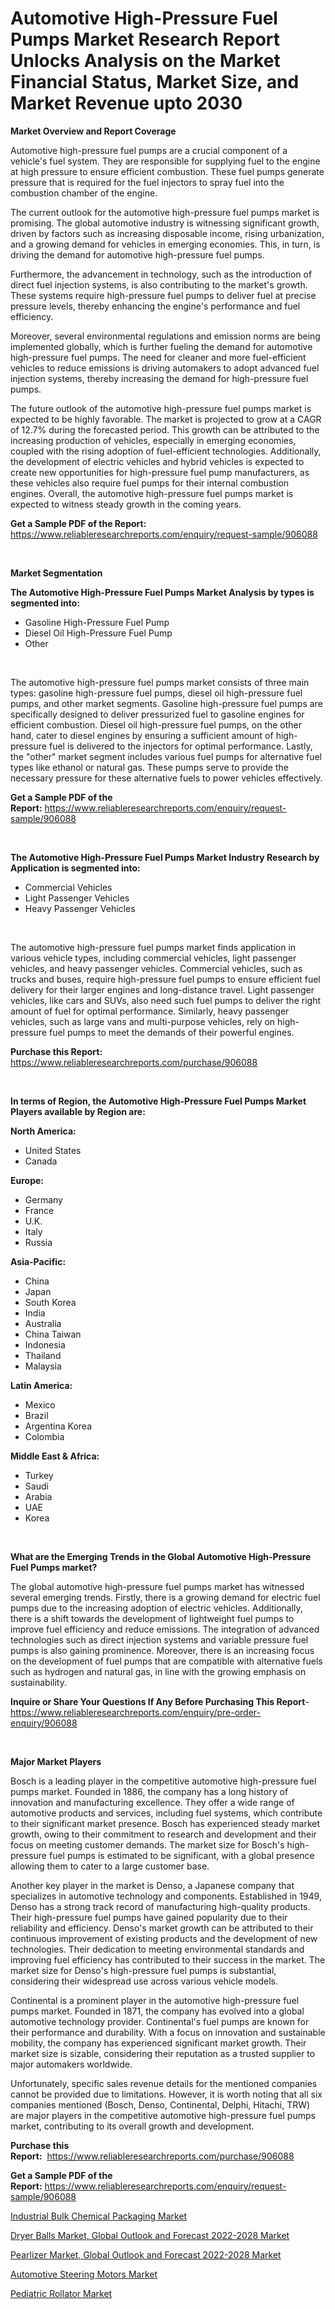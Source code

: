 <p><h1>Automotive High-Pressure Fuel Pumps Market Research Report Unlocks Analysis on the Market Financial Status, Market Size, and Market Revenue upto 2030</h1></p><p><strong>Market Overview and Report Coverage</strong></p>
<p><p>Automotive high-pressure fuel pumps are a crucial component of a vehicle's fuel system. They are responsible for supplying fuel to the engine at high pressure to ensure efficient combustion. These fuel pumps generate pressure that is required for the fuel injectors to spray fuel into the combustion chamber of the engine.</p><p>The current outlook for the automotive high-pressure fuel pumps market is promising. The global automotive industry is witnessing significant growth, driven by factors such as increasing disposable income, rising urbanization, and a growing demand for vehicles in emerging economies. This, in turn, is driving the demand for automotive high-pressure fuel pumps.</p><p>Furthermore, the advancement in technology, such as the introduction of direct fuel injection systems, is also contributing to the market's growth. These systems require high-pressure fuel pumps to deliver fuel at precise pressure levels, thereby enhancing the engine's performance and fuel efficiency.</p><p>Moreover, several environmental regulations and emission norms are being implemented globally, which is further fueling the demand for automotive high-pressure fuel pumps. The need for cleaner and more fuel-efficient vehicles to reduce emissions is driving automakers to adopt advanced fuel injection systems, thereby increasing the demand for high-pressure fuel pumps.</p><p>The future outlook of the automotive high-pressure fuel pumps market is expected to be highly favorable. The market is projected to grow at a CAGR of 12.7% during the forecasted period. This growth can be attributed to the increasing production of vehicles, especially in emerging economies, coupled with the rising adoption of fuel-efficient technologies. Additionally, the development of electric vehicles and hybrid vehicles is expected to create new opportunities for high-pressure fuel pump manufacturers, as these vehicles also require fuel pumps for their internal combustion engines. Overall, the automotive high-pressure fuel pumps market is expected to witness steady growth in the coming years.</p></p>
<p><strong>Get a Sample PDF of the Report:</strong> <a href="https://www.reliableresearchreports.com/enquiry/request-sample/906088">https://www.reliableresearchreports.com/enquiry/request-sample/906088</a></p>
<p>&nbsp;</p>
<p><strong>Market Segmentation</strong></p>
<p><strong>The Automotive High-Pressure Fuel Pumps Market Analysis by types is segmented into:</strong></p>
<p><ul><li>Gasoline High-Pressure Fuel Pump</li><li>Diesel Oil High-Pressure Fuel Pump</li><li>Other</li></ul></p>
<p>&nbsp;</p>
<p><p>The automotive high-pressure fuel pumps market consists of three main types: gasoline high-pressure fuel pumps, diesel oil high-pressure fuel pumps, and other market segments. Gasoline high-pressure fuel pumps are specifically designed to deliver pressurized fuel to gasoline engines for efficient combustion. Diesel oil high-pressure fuel pumps, on the other hand, cater to diesel engines by ensuring a sufficient amount of high-pressure fuel is delivered to the injectors for optimal performance. Lastly, the "other" market segment includes various fuel pumps for alternative fuel types like ethanol or natural gas. These pumps serve to provide the necessary pressure for these alternative fuels to power vehicles effectively.</p></p>
<p><strong>Get a Sample PDF of the Report:</strong>&nbsp;<a href="https://www.reliableresearchreports.com/enquiry/request-sample/906088">https://www.reliableresearchreports.com/enquiry/request-sample/906088</a></p>
<p>&nbsp;</p>
<p><strong>The Automotive High-Pressure Fuel Pumps Market Industry Research by Application is segmented into:</strong></p>
<p><ul><li>Commercial Vehicles</li><li>Light Passenger Vehicles</li><li>Heavy Passenger Vehicles</li></ul></p>
<p>&nbsp;</p>
<p><p>The automotive high-pressure fuel pumps market finds application in various vehicle types, including commercial vehicles, light passenger vehicles, and heavy passenger vehicles. Commercial vehicles, such as trucks and buses, require high-pressure fuel pumps to ensure efficient fuel delivery for their larger engines and long-distance travel. Light passenger vehicles, like cars and SUVs, also need such fuel pumps to deliver the right amount of fuel for optimal performance. Similarly, heavy passenger vehicles, such as large vans and multi-purpose vehicles, rely on high-pressure fuel pumps to meet the demands of their powerful engines.</p></p>
<p><strong>Purchase this Report:</strong>&nbsp; <a href="https://www.reliableresearchreports.com/purchase/906088">https://www.reliableresearchreports.com/purchase/906088</a></p>
<p>&nbsp;</p>
<p><strong>In terms of Region, the Automotive High-Pressure Fuel Pumps Market Players available by Region are:</strong></p>
<p>
    <p> <strong> North America: </strong>
        <ul>
            <li>United States</li>
            <li>Canada</li>
        </ul>
        </p> 
    <p> <strong> Europe: </strong>
        <ul>
            <li>Germany</li>
            <li>France</li>
            <li>U.K.</li>
            <li>Italy</li>
            <li>Russia</li>
        </ul>
        </p> 
    <p> <strong> Asia-Pacific: </strong>
        <ul>
            <li>China</li>
            <li>Japan</li>
            <li>South Korea</li>
            <li>India</li>
            <li>Australia</li>
            <li>China Taiwan</li>
            <li>Indonesia</li>
            <li>Thailand</li>
            <li>Malaysia</li>
        </ul>
        </p> 
    <p> <strong> Latin America: </strong>
        <ul>
            <li>Mexico</li>
            <li>Brazil</li>
            <li>Argentina Korea</li>
            <li>Colombia</li>
        </ul>
        </p> 
    <p> <strong> Middle East & Africa: </strong>
        <ul>
            <li>Turkey</li>
            <li>Saudi</li>
            <li>Arabia</li>
            <li>UAE</li>
            <li>Korea</li>
        </ul>
    </p>
    </p>
<p>&nbsp;</p>
<p><strong>What are the Emerging Trends in the Global Automotive High-Pressure Fuel Pumps market?</strong></p>
<p><p>The global automotive high-pressure fuel pumps market has witnessed several emerging trends. Firstly, there is a growing demand for electric fuel pumps due to the increasing adoption of electric vehicles. Additionally, there is a shift towards the development of lightweight fuel pumps to improve fuel efficiency and reduce emissions. The integration of advanced technologies such as direct injection systems and variable pressure fuel pumps is also gaining prominence. Moreover, there is an increasing focus on the development of fuel pumps that are compatible with alternative fuels such as hydrogen and natural gas, in line with the growing emphasis on sustainability.</p></p>
<p><strong>Inquire or Share Your Questions If Any Before Purchasing This Report</strong>- <a href="https://www.reliableresearchreports.com/enquiry/pre-order-enquiry/906088">https://www.reliableresearchreports.com/enquiry/pre-order-enquiry/906088</a></p>
<p>&nbsp;</p>
<p><strong>Major Market Players</strong></p>
<p><p>Bosch is a leading player in the competitive automotive high-pressure fuel pumps market. Founded in 1886, the company has a long history of innovation and manufacturing excellence. They offer a wide range of automotive products and services, including fuel systems, which contribute to their significant market presence. Bosch has experienced steady market growth, owing to their commitment to research and development and their focus on meeting customer demands. The market size for Bosch's high-pressure fuel pumps is estimated to be significant, with a global presence allowing them to cater to a large customer base.</p><p>Another key player in the market is Denso, a Japanese company that specializes in automotive technology and components. Established in 1949, Denso has a strong track record of manufacturing high-quality products. Their high-pressure fuel pumps have gained popularity due to their reliability and efficiency. Denso's market growth can be attributed to their continuous improvement of existing products and the development of new technologies. Their dedication to meeting environmental standards and improving fuel efficiency has contributed to their success in the market. The market size for Denso's high-pressure fuel pumps is substantial, considering their widespread use across various vehicle models.</p><p>Continental is a prominent player in the automotive high-pressure fuel pumps market. Founded in 1871, the company has evolved into a global automotive technology provider. Continental's fuel pumps are known for their performance and durability. With a focus on innovation and sustainable mobility, the company has experienced significant market growth. Their market size is sizable, considering their reputation as a trusted supplier to major automakers worldwide.</p><p>Unfortunately, specific sales revenue details for the mentioned companies cannot be provided due to limitations. However, it is worth noting that all six companies mentioned (Bosch, Denso, Continental, Delphi, Hitachi, TRW) are major players in the competitive automotive high-pressure fuel pumps market, contributing to its overall growth and development.</p></p>
<p><strong>Purchase this Report:</strong>&nbsp;&nbsp;<a href="https://www.reliableresearchreports.com/purchase/906088">https://www.reliableresearchreports.com/purchase/906088</a></p>
<p></p>
<p><strong>Get a Sample PDF of the Report:</strong>&nbsp;<a href="https://www.reliableresearchreports.com/enquiry/request-sample/906088">https://www.reliableresearchreports.com/enquiry/request-sample/906088</a></p>
<p><p><a href="https://medium.com/@vallieemard78/industrial-bulk-chemical-packaging-market-size-growth-forecast-2023-2030-b431cc784f5f">Industrial Bulk Chemical Packaging Market</a></p><p><a href="https://issuu.com/reportprime-2/docs/dryer-balls-market-global-outlook-and-forecast-202?fr=xKAE9_zU1NQ">Dryer Balls Market, Global Outlook and Forecast 2022-2028 Market</a></p><p><a href="https://issuu.com/reportprime-2/docs/pearlizer-market-global-outlook-and-forecast-2022-?fr=xKAE9_zU1NQ">Pearlizer Market, Global Outlook and Forecast 2022-2028 Market</a></p><p><a href="https://medium.com/@elzaziemann1943/automotive-steering-motors-market-size-growth-forecast-2023-2030-0fbccadf3ea8">Automotive Steering Motors Market</a></p><p><a href="https://www.reportprime.com/pediatric-rollator-r8209">Pediatric Rollator Market</a></p></p>